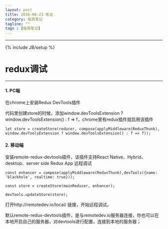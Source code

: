 ```yaml
---
layout: post
title: 2016-08-23-笔记
category: 每周笔记
tagline: ""
tags : [每周笔记]
---
```

---
{% include JB/setup %}

# redux调试
---

#### 1. PC端 

在chrome上安装Redux DevTools插件

代码里创建store的时候，添加window.devToolsExtension ? window.devToolsExtension() : f => f，chrome里有redux插件就启用该插件


`let store = createStore(reducer, compose(applyMiddleware(ReduxThunk),  window.devToolsExtension ? window.devToolsExtension() : f => f));`




#### 2. 移动端

安装remote-redux-devtools插件，该插件支持React Native、Hybrid、desktop、server side Redux App 远程调试 

`const enhancer = compose(applyMiddleware(ReduxThunk),devTools({name: 'blackhole', realtime: true}));`

`const store = createStore(mainReducer, enhancer);`

`devTools.updateStore(store);`

打开http://remotedev.io/local/ 链接，开始远程调试。

默认remote-redux-devtools插件，是与remotedev.io服务器连接，你也可以在本地开启自己的服务器，对devtools进行配置，连接到本地的服务器；
